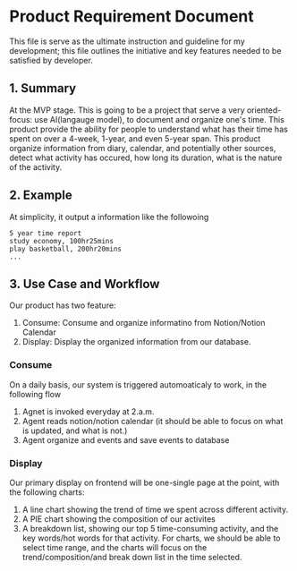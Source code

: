 # Product Requirement Document
This file is serve as the ultimate instruction and guideline for my development; this file outlines the initiative and key features needed to be satisfied by developer.
## 1. Summary
At the MVP stage. This is going to be a project that serve a very oriented-focus: use AI(langauge model), to document and organize one's time.
This product provide the ability for people to understand what has their time has spent on over a 4-week, 1-year, and even 5-year span.
This product organize information from diary, calendar, and potentially other sources, detect what activity has occured, how long its duration, what is the nature of the activity.

## 2. Example
At simplicity, it output a information like the followoing
```csv
5 year time report
study economy, 100hr25mins
play basketball, 200hr20mins
...
```

## 3. Use Case and Workflow
Our product has two feature:
1. Consume: Consume and organize informatino from Notion/Notion Calendar
2. Display: Display the organized information from our database.
### Consume
On a daily basis, our system is triggered automoaticaly to work, in the following flow
1. Agnet is invoked everyday at 2.a.m.
2. Agent reads notion/notion calendar (it should be able to focus on what is updated, and what is not.)
3. Agent organize and events and save events to database
### Display
Our primary display on frontend will be one-single page at the point, with the following charts:
1. A line chart showing the trend of time we spent across different activity.
2. A PIE chart showing the composition of our activites
3. A breakdown list, showing our top 5 time-consuming activity, and the key words/hot words for that activity.
For charts, we should be able to select time range, and the charts will focus on the trend/composition/and break down list in the time selected.